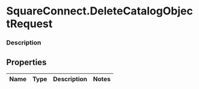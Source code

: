 # SquareConnect.DeleteCatalogObjectRequest

### Description



## Properties
Name | Type | Description | Notes
------------ | ------------- | ------------- | -------------


